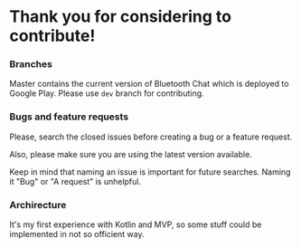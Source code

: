 # Thank you for considering to contribute!

### Branches

Master contains the current version of Bluetooth Chat which is deployed to Google Play. Please use `dev` branch for contributing.

### Bugs and feature requests

Please, search the closed issues before creating a bug or a feature request.

Also, please make sure you are using the latest version available.

Keep in mind that naming an issue is important for future searches. Naming it "Bug" or "A request" is unhelpful.

### Archirecture

It's my first experience with Kotlin and MVP, so some stuff could be implemented in not so officient way.
